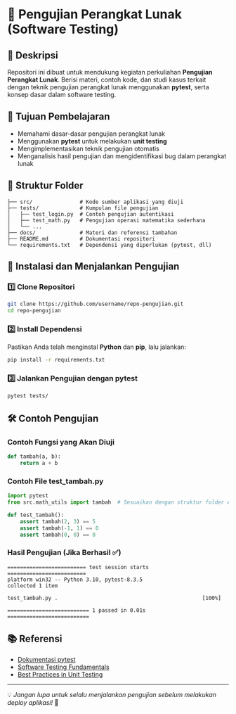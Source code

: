 # 📌 Pengujian Perangkat Lunak (Software Testing)

## 📖 Deskripsi
Repositori ini dibuat untuk mendukung kegiatan perkuliahan **Pengujian Perangkat Lunak**. Berisi materi, contoh kode, dan studi kasus terkait dengan teknik pengujian perangkat lunak menggunakan **pytest**, serta konsep dasar dalam software testing.

## 🎯 Tujuan Pembelajaran
- Memahami dasar-dasar pengujian perangkat lunak
- Menggunakan **pytest** untuk melakukan **unit testing**
- Mengimplementasikan teknik pengujian otomatis
- Menganalisis hasil pengujian dan mengidentifikasi bug dalam perangkat lunak

## 📂 Struktur Folder
```
├── src/               # Kode sumber aplikasi yang diuji
├── tests/             # Kumpulan file pengujian
│   ├── test_login.py  # Contoh pengujian autentikasi
│   ├── test_math.py   # Pengujian operasi matematika sederhana
│   └── ...           
├── docs/              # Materi dan referensi tambahan
├── README.md          # Dokumentasi repositori
└── requirements.txt   # Dependensi yang diperlukan (pytest, dll)
```

## 🚀 Instalasi dan Menjalankan Pengujian
### 1️⃣ Clone Repositori
```bash
git clone https://github.com/username/repo-pengujian.git
cd repo-pengujian
```

### 2️⃣ Install Dependensi
Pastikan Anda telah menginstal **Python** dan **pip**, lalu jalankan:
```bash
pip install -r requirements.txt
```

### 3️⃣ Jalankan Pengujian dengan pytest
```bash
pytest tests/
```

## 🛠 Contoh Pengujian
### Contoh Fungsi yang Akan Diuji
```python
def tambah(a, b):
    return a + b
```

### Contoh File **test_tambah.py**
```python
import pytest
from src.math_utils import tambah  # Sesuaikan dengan struktur folder Anda

def test_tambah():
    assert tambah(2, 3) == 5
    assert tambah(-1, 1) == 0
    assert tambah(0, 0) == 0
```

### Hasil Pengujian (Jika Berhasil ✅)
```
========================= test session starts =========================
platform win32 -- Python 3.10, pytest-8.3.5
collected 1 item                                                       

test_tambah.py .                                              [100%]

========================== 1 passed in 0.01s ==========================
```

## 📚 Referensi
- [Dokumentasi pytest](https://docs.pytest.org/)
- [Software Testing Fundamentals](https://www.softwaretestinghelp.com/)
- [Best Practices in Unit Testing](https://martinfowler.com/articles/practical-test-pyramid.html)

---
💡 *Jangan lupa untuk selalu menjalankan pengujian sebelum melakukan deploy aplikasi!* 🚀
